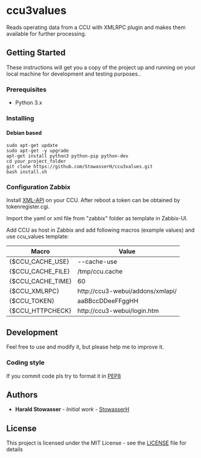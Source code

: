 # ccu3values
Reads operating data from a CCU with XMLRPC plugin and makes them available for further processing.

## Getting Started
These instructions will get you a copy of the project up and running on your local machine for development and testing purposes..

### Prerequisites
  * Python 3.x

### Installing 

#### Debian based 
```
sudo apt-get update 
sudo apt-get -y upgrade
apt-get install python3 python-pip python-dev
cd your_project_folder
git clone https://github.com/StowasserH/ccu3values.git
bash install.sh
```

### Configuration Zabbix

Install [XML-API](https://github.com/homematic-community/XML-API) on your CCU.
After reboot a token can be obtained by tokenregister.cgi.

Import the yaml or xml file from "zabbix" folder as template in Zabbix-UI.

Add CCU as host in Zabbix and add following macros (example values) and use ccu_values template:

|Macro|Value|
|-|-|
|{$CCU_CACHE_USE}|--cache-use|
|{$CCU_CACHE_FILE}|/tmp/ccu.cache|
|{$CCU_CACHE_TIME}|60|
|{$CCU_XMLRPC}|http://ccu3-webui/addons/xmlapi/|
|{$CCU_TOKEN}|aaBBccDDeeFFggHH|
|{$CCU_HTTPCHECK}|http://ccu3-webui/login.htm|

## Development

Feel free to use and modify it, but please help me to improve it.

### Coding style

If you commit code pls try to format it in [PEP8](https://www.python.org/dev/peps/pep-0008/)


## Authors

* **Harald Stowasser** - *Initial work* - [StowasserH](https://github.com/StowasserH)

## License

This project is licensed under the MIT License - see the [LICENSE](LICENSE) file for details
